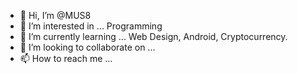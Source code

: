 - 👋 Hi, I’m @MUS8
- 👀 I’m interested in ... Programming
- 🌱 I’m currently learning ... Web Design, Android, Cryptocurrency.
- 💞️ I’m looking to collaborate on ...
- 📫 How to reach me ...

<!---
MUS8/MUS8 is a ✨ special ✨ repository because its `README.md` (this file) appears on your GitHub profile.
You can click the Preview link to take a look at your changes.
--->
